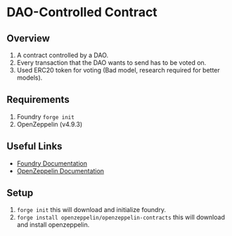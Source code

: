 # DAO-Controlled Contract

## Overview
1. A contract controlled by a DAO.
2. Every transaction that the DAO wants to send has to be voted on.
3. Used ERC20 token for voting (Bad model, research required for better models).

## Requirements
1. Foundry `forge init`
2. OpenZeppelin (v4.9.3)

## Useful Links
- [Foundry Documentation](https://example.com/foundry-docs)
- [OpenZeppelin Documentation](https://docs.openzeppelin.com)

## Setup
1. `forge init` this will download and initialize foundry.
2. `forge install openzeppelin/openzeppelin-contracts` this will download and install openzeppelin.